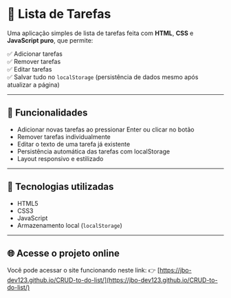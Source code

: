 # 📝 Lista de Tarefas

Uma aplicação simples de lista de tarefas feita com **HTML**, **CSS** e **JavaScript puro**, que permite:

✅ Adicionar tarefas  
✅ Remover tarefas  
✅ Editar tarefas  
✅ Salvar tudo no `localStorage` (persistência de dados mesmo após atualizar a página)

---

## 🚀 Funcionalidades

- Adicionar novas tarefas ao pressionar Enter ou clicar no botão
- Remover tarefas individualmente
- Editar o texto de uma tarefa já existente
- Persistência automática das tarefas com localStorage
- Layout responsivo e estilizado

---

## 🧰 Tecnologias utilizadas

- HTML5
- CSS3
- JavaScript
- Armazenamento local (`localStorage`)

---

## 🌐 Acesse o projeto online

Você pode acessar o site funcionando neste link: 
👉 [https://jbo-dev123.github.io/CRUD-to-do-list/](https://jbo-dev123.github.io/CRUD-to-do-list/)
